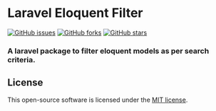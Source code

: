 # Laravel Eloquent Filter

[![GitHub issues](https://img.shields.io/github/issues/hmshafeeq/eloquent-filter.svg)](https://github.com/hmshafeeq/eloquent-filter/issues)
[![GitHub forks](https://img.shields.io/github/forks/hmshafeeq/eloquent-filter.svg)](https://github.com/hmshafeeq/eloquent-filter/network)
[![GitHub stars](https://img.shields.io/github/stars/hmshafeeq/eloquent-filter.svg)](https://github.com/hmshafeeq/eloquent-filter/stargazers)
### A laravel package to filter eloquent models as per search criteria.  
## License
This open-source software is licensed under the [MIT license](https://opensource.org/licenses/MIT).